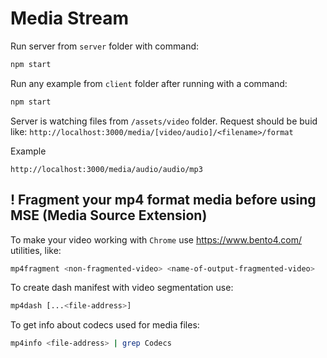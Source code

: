 # Media Stream

Run server from `server` folder with command:
```bash
npm start
```

Run any example from `client` folder after running with a command:

```bash
npm start
```

Server is watching files from `/assets/video` folder.
Request should be buid like:
`http://localhost:3000/media/[video/audio]/<filename>/format`

Example

`http://localhost:3000/media/audio/audio/mp3`



## ! Fragment your mp4 format media before using MSE (Media Source Extension)
To make your video working with `Chrome` use https://www.bento4.com/ utilities, like:
```bash 
mp4fragment <non-fragmented-video> <name-of-output-fragmented-video>
```

To create dash manifest with video segmentation use:


```bash
mp4dash [...<file-address>]
```

To get info about codecs used for media files:

```bash
mp4info <file-address> | grep Codecs
```